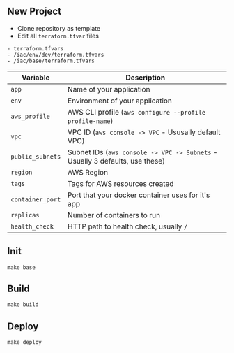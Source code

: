 ## New Project

- Clone repository as template
- Edit all `terraform.tfvar` files

```
- terraform.tfvars
- /iac/env/dev/terraform.tfvars
- /iac/base/terraform.tfvars
```

| Variable         | Description                                                                  |
| ---------------- | ---------------------------------------------------------------------------- |
| `app`            | Name of your application                                                     |
| `env`            | Environment of your application                                              |
| `aws_profile`    | AWS CLI profile (`aws configure --profile profile-name`)                     |
| `vpc`            | VPC ID (`aws console -> VPC` - Ususally default VPC)                         |
| `public_subnets` | Subnet IDs (`aws console -> VPC -> Subnets` - Usually 3 defaults, use these) |
| `region`         | AWS Region                                                                   |
| `tags`           | Tags for AWS resources created                                               |
| `container_port` | Port that your docker container uses for it's app                            |
| `replicas`       | Number of containers to run                                                  |
| `health_check`   | HTTP path to health check, usually `/`                                       |

## Init

`make base`

## Build

`make build`

## Deploy

`make deploy`
